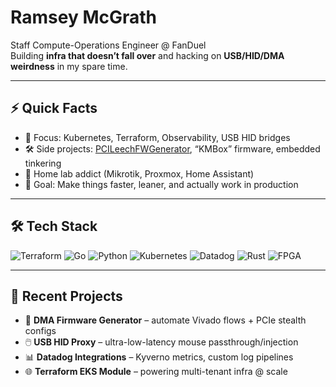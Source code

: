 # Ramsey McGrath

Staff Compute-Operations Engineer @ FanDuel  
Building **infra that doesn’t fall over** and hacking on **USB/HID/DMA weirdness** in my spare time.  

---

## ⚡ Quick Facts
- 🚀 Focus: Kubernetes, Terraform, Observability, USB HID bridges
- 🛠️ Side projects: [PCILeechFWGenerator](https://github.com/yourrepo), “KMBox” firmware, embedded tinkering  
- 🏡 Home lab addict (Mikrotik, Proxmox, Home Assistant)
- 🎯 Goal: Make things faster, leaner, and actually work in production

---

## 🛠️ Tech Stack
![Terraform](https://img.shields.io/badge/Terraform-844FBA?logo=terraform&logoColor=white)
![Go](https://img.shields.io/badge/Go-00ADD8?logo=go&logoColor=white)
![Python](https://img.shields.io/badge/Python-3776AB?logo=python&logoColor=white)
![Kubernetes](https://img.shields.io/badge/Kubernetes-326CE5?logo=kubernetes&logoColor=white)
![Datadog](https://img.shields.io/badge/Datadog-632CA6?logo=datadog&logoColor=white)
![Rust](https://img.shields.io/badge/Rust-000000?logo=rust&logoColor=white)
![FPGA](https://img.shields.io/badge/FPGA-Lattice-FFB81C)

---

## 📡 Recent Projects
- 🔬 **DMA Firmware Generator** – automate Vivado flows + PCIe stealth configs
- 🖱️ **USB HID Proxy** – ultra-low-latency mouse passthrough/injection
- 📊 **Datadog Integrations** – Kyverno metrics, custom log pipelines
- 🌐 **Terraform EKS Module** – powering multi-tenant infra @ scale

